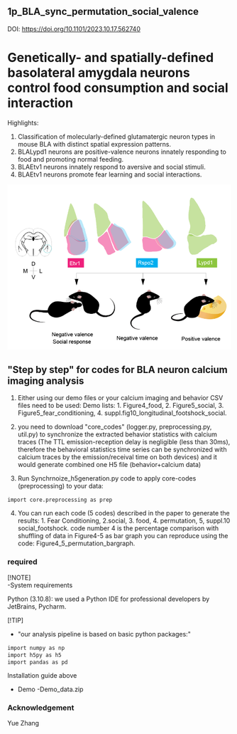 ##  1p_BLA_sync_permutation_social_valence
DOI: https://doi.org/10.1101/2023.10.17.562740
# Genetically- and spatially-defined basolateral amygdala neurons control food consumption and social interaction
Highlights: 
1)	Classification of molecularly-defined glutamatergic neuron types in mouse BLA with distinct spatial expression patterns.
2)	BLALypd1 neurons are positive-valence neurons innately responding to food and promoting normal feeding. 
3)	BLAEtv1 neurons innately respond to aversive and social stimuli.
4)	 BLAEtv1 neurons promote fear learning and social interactions. 

![Screenshot](https://github.com/limserenahansol/1p_BLA_sync_permutation_social_valence/blob/main/graphical%20abstract_hansol.png)

## "Step by step" for codes for BLA neuron calcium imaging analysis

1. Either using our demo files or your calcium imaging and behavior CSV files need to be used:
   Demo lists: 1. Figure4_food, 2. Figure5_social, 3. Figure5_fear_conditioning, 4. suppl.fig10_longitudinal_footshock_social.
   
2.  you need to download "core_codes" (logger.py, preprocessing.py, util.py) to synchronize the extracted behavior statistics with calcium traces (The TTL emission-reception delay is negligible (less than 30ms),
   therefore the behavioral statistics time series can be synchronized with calcium traces by the emission/receival time on both devices) and it would generate combined one H5 file (behavior+calcium data)
3.  Run Synchrnoize_h5generation.py code to apply core-codes (preprocessing) to your data:
```
import core.preprocessing as prep
```
4. You can run each code (5 codes) described in the paper to generate the results: 1. Fear Conditioning, 2.social, 3. food, 4. permutation, 5, suppl.10 social_footshock.
   code number 4 is the percentage comparison with shuffling of data in Figure4-5 as bar graph you can reproduce using the code: Figure4_5_permutation_bargraph.
   
### required 
[!NOTE]      
-System requirements

Python (3.10.8): we used  a Python IDE for professional developers by JetBrains, Pycharm.

[!TIP]
- "our analysis pipeline is based on basic python packages:" 
```
import numpy as np
import h5py as h5
import pandas as pd
```

Installation guide
above 
- Demo
-Demo_data.zip


### Acknowledgement
Yue Zhang
